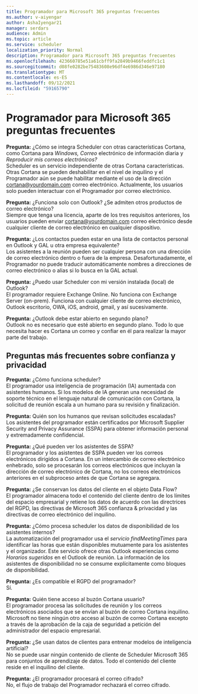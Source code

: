 ```yaml
---
title: Programador para Microsoft 365 preguntas frecuentes
ms.author: v-aiyengar
author: AshaIyengar21
manager: serdars
audience: Admin
ms.topic: article
ms.service: scheduler
localization_priority: Normal
description: Programador para Microsoft 365 preguntas frecuentes
ms.openlocfilehash: 423660785e51a61cbff9fa2849b9466feddfc1c1
ms.sourcegitcommit: d08fe0282be75483608e96df4e6986d346e97180
ms.translationtype: MT
ms.contentlocale: es-ES
ms.lasthandoff: 09/12/2021
ms.locfileid: "59165790"
---
```

# <a name="scheduler-for-microsoft-365-faqs"></a>Programador para Microsoft 365 preguntas frecuentes

**Pregunta:** ¿Cómo se integra Scheduler con otras características Cortana, como Cortana para *Windows,* *Correo* electrónico de información diaria y *Reproducir mis correos electrónicos?*</br>
Scheduler es un servicio independiente de otras Cortana características. Otras Cortana se pueden deshabilitar en el nivel de inquilino y el Programador aún se puede habilitar mediante el uso de la dirección cortana@yourdomain.com correo electrónico. Actualmente, los usuarios solo pueden interactuar con el Programador por correo electrónico.

**Pregunta:** ¿Funciona solo con Outlook? ¿Se admiten otros productos de correo electrónico?</br>
Siempre que tenga una licencia, aparte de los tres requisitos anteriores, los usuarios pueden enviar cortana@yourdomain.com correo electrónico desde cualquier cliente de correo electrónico en cualquier dispositivo.

**Pregunta:** ¿Los contactos pueden estar en una lista de contactos personal en Outlook y GAL u otra empresa equivalente?</br>
Los asistentes a la reunión pueden ser cualquier persona con una dirección de correo electrónico dentro o fuera de la empresa. Desafortunadamente, el Programador no puede traducir automáticamente nombres a direcciones de correo electrónico o alias si lo busca en la GAL actual.

**Pregunta:** ¿Puedo usar Scheduler con mi versión instalada (local) de Outlook?</br>
El programador requiere Exchange Online. No funciona con Exchange Server (on-prem). Funciona con cualquier cliente de correo electrónico, Outlook escritorio, OWA, iOS, android, gmail, y así sucesivamente.

**Pregunta:** ¿Outlook debe estar abierto en segundo plano?</br>
Outlook no es necesario que esté abierto en segundo plano. Todo lo que necesita hacer es Cortana un correo y confiar en él para realizar la mayor parte del trabajo.

## <a name="frequently-asked-trust-and-privacy-questions"></a>Preguntas más frecuentes sobre confianza y privacidad

**Pregunta:** ¿Cómo funciona scheduler?</br>
El programador usa inteligencia de programación (IA) aumentada con asistentes humanos. Si los modelos de IA generan una necesidad de soporte técnico en el lenguaje natural de comunicación con Cortana, la solicitud de reunión escala a un humano para su revisión y finalización.

**Pregunta:** Quién son los humanos que revisan solicitudes escaladas? </br>
Los asistentes del programador están certificados por Microsoft Supplier Security and Privacy Assurance (SSPA) para obtener información personal y extremadamente confidencial.

**Pregunta:** ¿Qué pueden ver los asistentes de SSPA?</br>
El programador y los asistentes de SSPA pueden ver los correos electrónicos dirigidos a Cortana. En un intercambio de correo electrónico enhebrado, solo se procesarán los correos electrónicos que incluyan la dirección de correo electrónico de Cortana, no los correos electrónicos anteriores en el subproceso antes de que Cortana se agregara.

**Pregunta:** ¿Se conservan los datos del cliente en el objeto Data Flow? </br>
El programador almacena todo el contenido del cliente dentro de los límites del espacio empresarial y retiene los datos de acuerdo con las directrices del RGPD, las directivas de Microsoft 365 confianza & privacidad y las directivas de correo electrónico del inquilino.

**Pregunta:** ¿Cómo procesa scheduler los datos de disponibilidad de los asistentes internos? </br>
La automatización del programador usa el *servicio findMeetingTimes* para identificar las horas que están disponibles mutuamente para los asistentes y el organizador. Este servicio ofrece otras Outlook experiencias como *Horarios sugeridos* en el Outlook de reunión. La información de los asistentes de disponibilidad no se consume explícitamente como bloques de disponibilidad.

**Pregunta:** ¿Es compatible el RGPD del programador? </br>
Sí.

**Pregunta:** Quién tiene acceso al buzón Cortana usuario? </br>
El programador procesa las solicitudes de reunión y los correos electrónicos asociados que se envían al buzón de correo Cortana inquilino. Microsoft no tiene ningún otro acceso al buzón de correo Cortana excepto a través de la aprobación de la caja de seguridad a petición del administrador del espacio empresarial.

**Pregunta:** ¿Se usan datos de clientes para entrenar modelos de inteligencia artificial?</br>
No se puede usar ningún contenido de cliente de Scheduler Microsoft 365 para conjuntos de aprendizaje de datos. Todo el contenido del cliente reside en el inquilino del cliente.

**Pregunta:** ¿El programador procesará el correo cifrado?</br>
No, el flujo de trabajo del Programador rechazará el correo cifrado.

